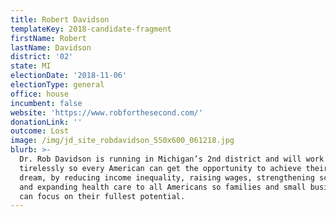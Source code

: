 ```yaml
---
title: Robert Davidson
templateKey: 2018-candidate-fragment
firstName: Robert
lastName: Davidson
district: '02'
state: MI
electionDate: '2018-11-06'
electionType: general
office: house
incumbent: false
website: 'https://www.robforthesecond.com/'
donationLink: ''
outcome: Lost
image: /img/jd_site_robdavidson_550x600_061218.jpg
blurb: >-
  Dr. Rob Davidson is running in Michigan’s 2nd district and will work
  tirelessly so every American can get the opportunity to achieve their American
  dream, by reducing income inequality, raising wages, strengthening schools,
  and expanding health care to all Americans so families and small businesses
  can focus on their fullest potential.
---
```


